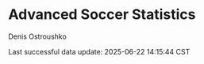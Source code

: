 # Advanced Soccer Statistics
Denis Ostroushko

<!-- gfm -->

Last successful data update: 2025-06-22 14:15:44 CST
